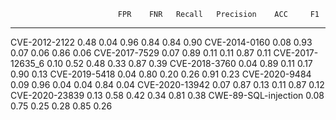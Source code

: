                             FPR    FNR   Recall   Precision    ACC     F1
  ---------------------- ------ ------ -------- ----------- ------ ------
  CVE-2012-2122            0.48   0.04     0.96        0.84   0.84   0.90
  CVE-2014-0160            0.08   0.93     0.07        0.06   0.86   0.06
  CVE-2017-7529            0.07   0.89     0.11        0.11   0.87   0.11
  CVE-2017-12635_6         0.10   0.52     0.48        0.33   0.87   0.39
  CVE-2018-3760            0.04   0.89     0.11        0.17   0.90   0.13
  CVE-2019-5418            0.04   0.80     0.20        0.26   0.91   0.23
  CVE-2020-9484            0.09   0.96     0.04        0.04   0.84   0.04
  CVE-2020-13942           0.07   0.87     0.13        0.11   0.87   0.12
  CVE-2020-23839           0.13   0.58     0.42        0.34   0.81   0.38
  CWE-89-SQL-injection     0.08   0.75     0.25        0.28   0.85   0.26

